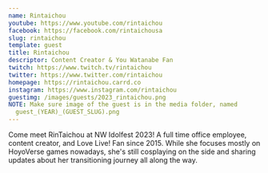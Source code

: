 ```yaml
---
name: Rintaichou
youtube: https://www.youtube.com/rintaichou
facebook: https://facebook.com/rintaichousa
slug: rintaichou
template: guest
title: Rintaichou
descriptor: Content Creator & You Watanabe Fan
twitch: https://www.twitch.tv/rintaichou
twitter: https://www.twitter.com/rintaichou
homepage: https://rintaichou.carrd.co
instagram: https://www.instagram.com/rintaichou
guestimg: /images/guests/2023_rintaichou.png
NOTE: Make sure image of the guest is in the media folder, named
  guest_(YEAR)_(GUEST_SLUG).png
---
```

Come meet RinTaichou at NW Idolfest 2023! A full time office employee, content creator, and Love Live! Fan since 2015. While she focuses mostly on HoyoVerse games nowadays, she's still cosplaying on the side and sharing updates about her transitioning journey all along the way.